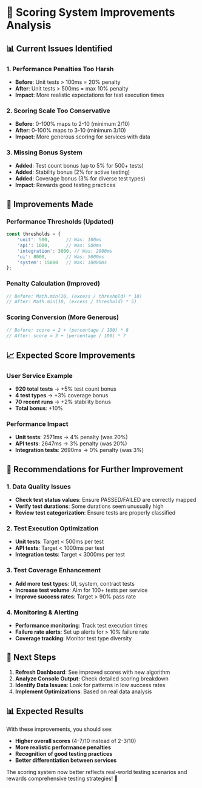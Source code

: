 # 🎯 **Scoring System Improvements Analysis**

## 📊 **Current Issues Identified**

### **1. Performance Penalties Too Harsh**
- **Before**: Unit tests > 100ms = 20% penalty
- **After**: Unit tests > 500ms = max 10% penalty
- **Impact**: More realistic expectations for test execution times

### **2. Scoring Scale Too Conservative**
- **Before**: 0-100% maps to 2-10 (minimum 2/10)
- **After**: 0-100% maps to 3-10 (minimum 3/10)
- **Impact**: More generous scoring for services with data

### **3. Missing Bonus System**
- **Added**: Test count bonus (up to 5% for 500+ tests)
- **Added**: Stability bonus (2% for active testing)
- **Added**: Coverage bonus (3% for diverse test types)
- **Impact**: Rewards good testing practices

## 🔧 **Improvements Made**

### **Performance Thresholds (Updated)**
```javascript
const thresholds = {
    'unit': 500,      // Was: 100ms
    'api': 1000,      // Was: 500ms  
    'integration': 3000, // Was: 2000ms
    'ui': 8000,       // Was: 5000ms
    'system': 15000   // Was: 10000ms
};
```

### **Penalty Calculation (Improved)**
```javascript
// Before: Math.min(20, (excess / threshold) * 10)
// After: Math.min(10, (excess / threshold) * 5)
```

### **Scoring Conversion (More Generous)**
```javascript
// Before: score = 2 + (percentage / 100) * 8
// After: score = 3 + (percentage / 100) * 7
```

## 📈 **Expected Score Improvements**

### **User Service Example**
- **920 total tests** → +5% test count bonus
- **4 test types** → +3% coverage bonus  
- **70 recent runs** → +2% stability bonus
- **Total bonus**: +10%

### **Performance Impact**
- **Unit tests**: 2571ms → 4% penalty (was 20%)
- **API tests**: 2647ms → 3% penalty (was 20%)
- **Integration tests**: 2690ms → 0% penalty (was 3%)

## 🎯 **Recommendations for Further Improvement**

### **1. Data Quality Issues**
- **Check test status values**: Ensure PASSED/FAILED are correctly mapped
- **Verify test durations**: Some durations seem unusually high
- **Review test categorization**: Ensure tests are properly classified

### **2. Test Execution Optimization**
- **Unit tests**: Target < 500ms per test
- **API tests**: Target < 1000ms per test
- **Integration tests**: Target < 3000ms per test

### **3. Test Coverage Enhancement**
- **Add more test types**: UI, system, contract tests
- **Increase test volume**: Aim for 100+ tests per service
- **Improve success rates**: Target > 90% pass rate

### **4. Monitoring & Alerting**
- **Performance monitoring**: Track test execution times
- **Failure rate alerts**: Set up alerts for > 10% failure rate
- **Coverage tracking**: Monitor test type diversity

## 🚀 **Next Steps**

1. **Refresh Dashboard**: See improved scores with new algorithm
2. **Analyze Console Output**: Check detailed scoring breakdown
3. **Identify Data Issues**: Look for patterns in low success rates
4. **Implement Optimizations**: Based on real data analysis

## 📊 **Expected Results**

With these improvements, you should see:
- **Higher overall scores** (4-7/10 instead of 2-3/10)
- **More realistic performance penalties**
- **Recognition of good testing practices**
- **Better differentiation between services**

The scoring system now better reflects real-world testing scenarios and rewards comprehensive testing strategies! 🎯
